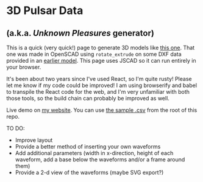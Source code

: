 # 3D Pulsar Data

## (a.k.a. _Unknown Pleasures_ generator)

This is a quick (very quick!) page to generate 3D models like [this one](https://www.thingiverse.com/thing:3727917). That one was made in OpenSCAD using `rotate_extrude` on some DXF data provided in an [earlier model](https://www.thingiverse.com/thing:92971). This page uses JSCAD so it can run entirely in your browser.

It's been about two years since I've used React, so I'm quite rusty! Please let me know if my code could be improved! I am using browserify and babel to transpile the React code for the web, and I'm very unfamiliar with both those tools, so the build chain can probably be improved as well.

Live demo on [my website](https://www.settinger.net/etc/pulsar/). You can use [the sample .csv](https://github.com/settinger/pulsar_generator/blob/main/SampleData.csv) from the root of this repo.

TO DO:

- Improve layout
- Provide a better method of inserting your own waveforms
- Add additional parameters (width in x-direction, height of each waveform, add a base below the waveforms and/or a frame around them)
- Provide a 2-d view of the waveforms (maybe SVG export?)
